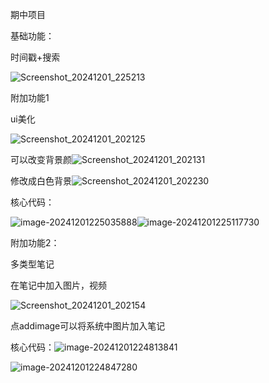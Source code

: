期中项目

基础功能：

时间戳+搜索

![Screenshot_20241201_225213](Screenshot_20241201_225213.jpg)

附加功能1

ui美化

![Screenshot_20241201_202125](Screenshot_20241201_202125.jpg)

可以改变背景颜![Screenshot_20241201_202131](Screenshot_20241201_202131.jpg)

修改成白色背景![Screenshot_20241201_202230](Screenshot_20241201_202230.jpg)

核心代码：

![image-20241201225035888](image-20241201225035888.png)![image-20241201225117730](image-20241201225117730.png)

附加功能2：

多类型笔记

在笔记中加入图片，视频

![Screenshot_20241201_202154](Screenshot_20241201_202154.jpg)

点addimage可以将系统中图片加入笔记

核心代码：![image-20241201224813841](image-20241201224813841.png)

![image-20241201224847280](image-20241201224847280.png)

